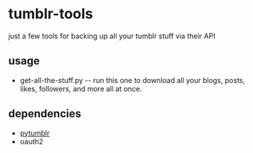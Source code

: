 tumblr-tools
===

just a few tools for backing up all your tumblr stuff via their API


usage
---

* get-all-the-stuff.py -- run this one to download all your blogs, posts, likes, followers, and more all at once.

dependencies
---

* [pytumblr]('https://github.com/tumblr/pytumblr')
* oauth2